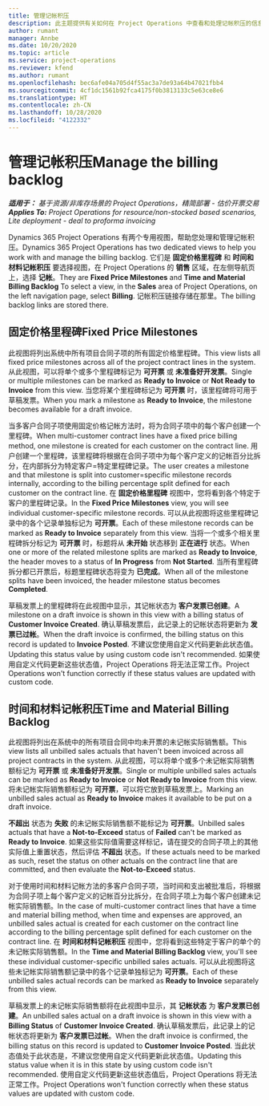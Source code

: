 ```yaml
---
title: 管理记帐积压
description: 此主题提供有关如何在 Project Operations 中查看和处理记帐积压的信息。
author: rumant
manager: Annbe
ms.date: 10/20/2020
ms.topic: article
ms.service: project-operations
ms.reviewer: kfend
ms.author: rumant
ms.openlocfilehash: bec6afe04a705d4f55ac3a7de93a64b47021fbb4
ms.sourcegitcommit: 4cf1dc1561b92fca4175f0b3813133c5e63ce8e6
ms.translationtype: HT
ms.contentlocale: zh-CN
ms.lasthandoff: 10/28/2020
ms.locfileid: "4122332"
---
```

# <a name="manage-the-billing-backlog"></a><span data-ttu-id="ba33a-103">管理记帐积压</span><span class="sxs-lookup"><span data-stu-id="ba33a-103">Manage the billing backlog</span></span>

<span data-ttu-id="ba33a-104">_**适用于：** 基于资源/非库存场景的 Project Operations，精简部署 - 估价开票交易_</span><span class="sxs-lookup"><span data-stu-id="ba33a-104">_**Applies To:** Project Operations for resource/non-stocked based scenarios, Lite deployment - deal to proforma invoicing_</span></span>

<span data-ttu-id="ba33a-105">Dynamics 365 Project Operations 有两个专用视图，帮助您处理和管理记帐积压。</span><span class="sxs-lookup"><span data-stu-id="ba33a-105">Dynamics 365 Project Operations has two dedicated views to help you work with and manage the billing backlog.</span></span> <span data-ttu-id="ba33a-106">它们是 **固定价格里程碑** 和 **时间和材料记帐积压** 要选择视图，在 Project Operations 的 **销售** 区域，在左侧导航页上，选择 **记帐**。</span><span class="sxs-lookup"><span data-stu-id="ba33a-106">They are **Fixed Price Milestones** and **Time and Material Billing Backlog** To select a view, in the **Sales** area of Project Operations, on the left navigation page, select **Billing**.</span></span> <span data-ttu-id="ba33a-107">记帐积压链接存储在那里。</span><span class="sxs-lookup"><span data-stu-id="ba33a-107">The billing backlog links are stored there.</span></span>

## <a name="fixed-price-milestones"></a><span data-ttu-id="ba33a-108">固定价格里程碑</span><span class="sxs-lookup"><span data-stu-id="ba33a-108">Fixed Price Milestones</span></span>

<span data-ttu-id="ba33a-109">此视图将列出系统中所有项目合同子项的所有固定价格里程碑。</span><span class="sxs-lookup"><span data-stu-id="ba33a-109">This view lists all fixed price milestones across all of the project contract lines in the system.</span></span> <span data-ttu-id="ba33a-110">从此视图，可以将单个或多个里程碑标记为 **可开票** 或 **未准备好开发票**。</span><span class="sxs-lookup"><span data-stu-id="ba33a-110">Single or multiple milestones can be marked as **Ready to Invoice** or **Not Ready to Invoice** from this view.</span></span> <span data-ttu-id="ba33a-111">当您将某个里程碑标记为 **可开票** 时，该里程碑将可用于草稿发票。</span><span class="sxs-lookup"><span data-stu-id="ba33a-111">When you mark a milestone as **Ready to Invoice**, the milestone becomes available for a draft invoice.</span></span>

<span data-ttu-id="ba33a-112">当多客户合同子项使用固定价格记帐方法时，将为合同子项中的每个客户创建一个里程碑。</span><span class="sxs-lookup"><span data-stu-id="ba33a-112">When multi-customer contract lines have a fixed price billing method, one milestone is created for each customer on the contract line.</span></span> <span data-ttu-id="ba33a-113">用户创建一个里程碑，该里程碑将根据在合同子项中为每个客户定义的记帐百分比拆分，在内部拆分为特定客户=特定里程碑记录。</span><span class="sxs-lookup"><span data-stu-id="ba33a-113">The user creates a milestone and that milestone is split into customer=specific milestone records internally, according to the billing percentage split defined for each customer on the contract line.</span></span> <span data-ttu-id="ba33a-114">在 **固定价格里程碑** 视图中，您将看到各个特定于客户的里程碑记录。</span><span class="sxs-lookup"><span data-stu-id="ba33a-114">In the **Fixed Price Milestones** view, you will see individual customer-specific milestone records.</span></span> <span data-ttu-id="ba33a-115">可以从此视图将这些里程碑记录中的各个记录单独标记为 **可开票**。</span><span class="sxs-lookup"><span data-stu-id="ba33a-115">Each of these milestone records can be marked as **Ready to Invoice** separately from this view.</span></span> <span data-ttu-id="ba33a-116">当将一个或多个相关里程碑拆分标记为 **可开票** 时，标题将从 **未开始** 状态移到 **正在进行** 状态。</span><span class="sxs-lookup"><span data-stu-id="ba33a-116">When one or more of the related milestone splits are marked as **Ready to Invoice**, the header moves to a status of **In Progress** from **Not Started**.</span></span> <span data-ttu-id="ba33a-117">当所有里程碑拆分都已开票后，标题里程碑状态将变为 **已完成**。</span><span class="sxs-lookup"><span data-stu-id="ba33a-117">When all of the milestone splits have been invoiced, the header milestone status becomes **Completed**.</span></span>

<span data-ttu-id="ba33a-118">草稿发票上的里程碑将在此视图中显示，其记帐状态为 **客户发票已创建**。</span><span class="sxs-lookup"><span data-stu-id="ba33a-118">A milestone on a draft invoice is shown in this view with a billing status of **Customer Invoice Created**.</span></span> <span data-ttu-id="ba33a-119">确认草稿发票后，此记录上的记帐状态将更新为 **发票已过帐**。</span><span class="sxs-lookup"><span data-stu-id="ba33a-119">When the draft invoice is confirmed, the billing status on this record is updated to **Invoice Posted**.</span></span> <span data-ttu-id="ba33a-120">不建议您使用自定义代码更新此状态值。</span><span class="sxs-lookup"><span data-stu-id="ba33a-120">Updating this status value by using custom code isn't recommended.</span></span> <span data-ttu-id="ba33a-121">如果使用自定义代码更新这些状态值，Project Operations 将无法正常工作。</span><span class="sxs-lookup"><span data-stu-id="ba33a-121">Project Operations won't function correctly if these status values are updated with custom code.</span></span>

## <a name="time-and-material-billing-backlog"></a><span data-ttu-id="ba33a-122">时间和材料记帐积压</span><span class="sxs-lookup"><span data-stu-id="ba33a-122">Time and Material Billing Backlog</span></span>

<span data-ttu-id="ba33a-123">此视图将列出在系统中的所有项目合同中均未开票的未记帐实际销售额。</span><span class="sxs-lookup"><span data-stu-id="ba33a-123">This view lists all unbilled sales actuals that haven't been invoiced across all project contracts in the system.</span></span> <span data-ttu-id="ba33a-124">从此视图，可以将单个或多个未记帐实际销售额标记为 **可开票** 或 **未准备好开发票**。</span><span class="sxs-lookup"><span data-stu-id="ba33a-124">Single or multiple unbilled sales actuals can be marked as **Ready to Invoice** or **Not Ready to Invoice** from this view.</span></span> <span data-ttu-id="ba33a-125">将未记帐实际销售额标记为 **可开票**，可以将它放到草稿发票上。</span><span class="sxs-lookup"><span data-stu-id="ba33a-125">Marking an unbilled sales actual as **Ready to Invoice** makes it available to be put on a draft invoice.</span></span>

<span data-ttu-id="ba33a-126">**不超出** 状态为 **失败** 的未记帐实际销售额不能标记为 **可开票**。</span><span class="sxs-lookup"><span data-stu-id="ba33a-126">Unbilled sales actuals that have a **Not-to-Exceed** status of **Failed** can't be marked as **Ready to Invoice**.</span></span> <span data-ttu-id="ba33a-127">如果这些实际值需要这样标记，请在提交的合同子项上的其他实际值上重置状态，然后评估 **不超出** 状态。</span><span class="sxs-lookup"><span data-stu-id="ba33a-127">If these actuals need to be marked as such, reset the status on other actuals on the contract line that are committed, and then evaluate the **Not-to-Exceed** status.</span></span>

<span data-ttu-id="ba33a-128">对于使用时间和材料记帐方法的多客户合同子项，当时间和支出被批准后，将根据为合同子项上每个客户定义的记帐百分比拆分，在合同子项上为每个客户创建未记帐实际销售额。</span><span class="sxs-lookup"><span data-stu-id="ba33a-128">In the case of multi-customer contract lines that have a time and material billing method, when time and expenses are approved, an unbilled sales actual is created for each customer on the contract line according to the billing percentage split defined for each customer on the contract line.</span></span> <span data-ttu-id="ba33a-129">在 **时间和材料记帐积压** 视图中，您将看到这些特定于客户的单个的未记帐实际销售额。</span><span class="sxs-lookup"><span data-stu-id="ba33a-129">In the **Time and Material Billing Backlog** view, you'll see these individual customer-specific unbilled sales actuals.</span></span> <span data-ttu-id="ba33a-130">可以从此视图将这些未记帐实际销售额记录中的各个记录单独标记为 **可开票**。</span><span class="sxs-lookup"><span data-stu-id="ba33a-130">Each of these unbilled sales actual records can be marked as **Ready to Invoice** separately from this view.</span></span>

<span data-ttu-id="ba33a-131">草稿发票上的未记帐实际销售额将在此视图中显示，其 **记帐状态** 为 **客户发票已创建**。</span><span class="sxs-lookup"><span data-stu-id="ba33a-131">An unbilled sales actual on a draft invoice is shown in this view with a **Billing Status** of **Customer Invoice Created**.</span></span> <span data-ttu-id="ba33a-132">确认草稿发票后，此记录上的记帐状态将更新为 **客户发票已过帐**。</span><span class="sxs-lookup"><span data-stu-id="ba33a-132">When the draft invoice is confirmed, the billing status on this record is updated to **Customer Invoice Posted**.</span></span> <span data-ttu-id="ba33a-133">当此状态值处于此状态是，不建议您使用自定义代码更新此状态值。</span><span class="sxs-lookup"><span data-stu-id="ba33a-133">Updating this status value when it is in this state by using custom code isn't recommended.</span></span> <span data-ttu-id="ba33a-134">使用自定义代码更新这些状态值后，Project Operations 将无法正常工作。</span><span class="sxs-lookup"><span data-stu-id="ba33a-134">Project Operations won't function correctly when these status values are updated with custom code.</span></span>
